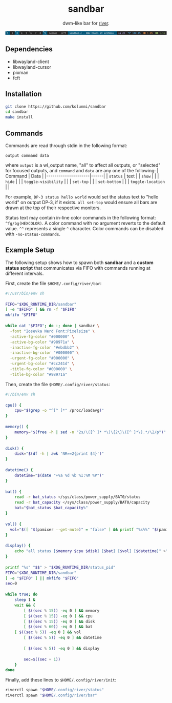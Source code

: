 <div align="center">
<h1>sandbar</h1>

dwm-like bar for [river](https://github.com/riverwm/river).

![screenshot](/screenshot.png "screenshot")
</div>

## Dependencies
* libwayland-client
* libwayland-cursor
* pixman
* fcft

## Installation
```bash
git clone https://github.com/kolunmi/sandbar
cd sandbar
make install
```

## Commands
Commands are read through stdin in the following format:
```
output command data
```
where `output` is a wl_output name, "all" to affect all outputs, or "selected" for focused outputs, and `command` and `data` are any one of the following:
| Command             | Data |
|---------------------|------|
| `status`            | text |
| `show`              |      |
| `hide`              |      |
| `toggle-visibility` |      |
| `set-top`           |      |
| `set-bottom`        |      |
| `toggle-location`   |      |

For example, `DP-3 status hello world` would set the status text to "hello world" on output DP-3, if it exists. `all set-top` would ensure all bars are drawn at the top of their respective monitors.

Status text may contain in-line color commands in the following format: `^fg/bg(HEXCOLOR)`.
A color command with no argument reverts to the default value. `^^` represents a single `^` character. Color commands can be disabled with `-no-status-commands`.

## Example Setup

The following setup shows how to spawn both **sandbar** and a **custom status script** that communicates via FIFO with commands running at different intervals.

First, create the file `$HOME/.config/river/bar`:

```bash
#!/usr/bin/env sh

FIFO="$XDG_RUNTIME_DIR/sandbar"
[ -e "$FIFO" ] && rm -f "$FIFO"
mkfifo "$FIFO"

while cat "$FIFO"; do :; done | sandbar \
  -font "Iosevka Nerd Font:Pixelsize" \
  -active-fg-color "#000000" \
  -active-bg-color "#98971a" \
  -inactive-fg-color "#ebdbb2" \
  -inactive-bg-color "#000000" \
  -urgent-fg-color "#000000" \
  -urgent-bg-color "#cc241d" \
  -title-fg-color "#000000" \
  -title-bg-color "#98971a"
```

Then, create the file `$HOME/.config/river/status`:

```bash
#!/bin/env sh

cpu() {
	cpu="$(grep -o "^[^ ]*" /proc/loadavg)"
}

memory() {
	memory="$(free -h | sed -n "2s/\([^ ]* *\)\{2\}\([^ ]*\).*/\2/p")"
}

disk() {
	disk="$(df -h | awk 'NR==2{print $4}')"
}

datetime() {
	datetime="$(date "+%a %d %b %I:%M %P")"
}

bat() {
	read -r bat_status </sys/class/power_supply/BAT0/status
	read -r bat_capacity </sys/class/power_supply/BAT0/capacity
	bat="$bat_status $bat_capacity%"
}

vol() {
  vol="$([ "$(pamixer --get-mute)" = "false" ] && printf "%s%%" "$(pamixer --get-volume)" || printf '-')"
}

display() {
	echo "all status [$memory $cpu $disk] [$bat] [$vol] [$datetime]" >"$FIFO"
}

printf "%s" "$$" > "$XDG_RUNTIME_DIR/status_pid"
FIFO="$XDG_RUNTIME_DIR/sandbar"
[ -e "$FIFO" ] || mkfifo "$FIFO"
sec=0

while true; do
	sleep 1 &
	wait && {
		[ $((sec % 15)) -eq 0 ] && memory
		[ $((sec % 15)) -eq 0 ] && cpu
		[ $((sec % 15)) -eq 0 ] && disk
		[ $((sec % 60)) -eq 0 ] && bat
    [ $((sec % 5)) -eq 0 ] && vol
		[ $((sec % 5)) -eq 0 ] && datetime

		[ $((sec % 5)) -eq 0 ] && display

		sec=$((sec + 1))
	}
done
```

Finally, add these lines to `$HOME/.config/river/init`:

```bash
riverctl spawn "$HOME/.config/river/status"
riverctl spawn "$HOME/.config/river/bar"
```
